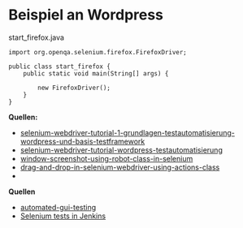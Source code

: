 # Beispiel an Wordpress


start_firefox.java
```
import org.openqa.selenium.firefox.FirefoxDriver;
 
public class start_firefox {
    public static void main(String[] args) {
 
        new FirefoxDriver();
    }
}
```

**Quellen:**
* [selenium-webdriver-tutorial-1-grundlagen-testautomatisierung-wordpress-und-basis-testframework](https://www.testing-board.com/selenium-webdriver-tutorial-1-grundlagen-testautomatisierung-wordpress-und-basis-testframework/)
* [selenium-webdriver-tutorial-wordpress-testautomatisierung](https://www.testing-board.com/selenium-webdriver-tutorial-wordpress-testautomatisierung/)
* [window-screenshot-using-robot-class-in-selenium](http://learn-automation.com/window-screenshot-using-robot-class-in-selenium/?utm_source=feedburner&utm_medium=feed&utm_campaign=Feed%3A+learn-automation%2Fmukesh+%28Automation+Tools%29)
* [drag-and-drop-in-selenium-webdriver-using-actions-class](http://learn-automation.com/drag-and-drop-in-selenium-webdriver-using-actions-class/?utm_source=feedburner&utm_medium=feed&utm_campaign=Feed%3A+learn-automation%2Fmukesh+%28Automation+Tools%29)
* []()

**Quellen**
* [automated-gui-testing](../automated-gui-testing)
* [Selenium tests in Jenkins](../selenium-tests-jenkins)
